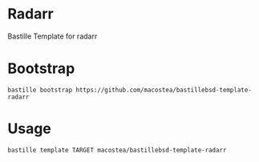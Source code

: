 # Radarr
Bastille Template for radarr

# Bootstrap
```shell
bastille bootstrap https://github.com/macostea/bastillebsd-template-radarr
```
# Usage
```shell
bastille template TARGET macostea/bastillebsd-template-radarr
```